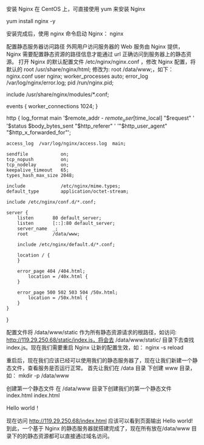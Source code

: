 安装 Nginx
在 CentOS 上，可直接使用 yum 来安装 Nginx

  yum install nginx -y

安装完成后，使用 nginx 命令启动 Nginx：
nginx 

配置静态服务器访问路径
外网用户访问服务器的 Web 服务由 Nginx 提供，Nginx 需要配置静态资源的路径信息才能通过 url 正确访问到服务器上的静态资源。
打开 Nginx 的默认配置文件 /etc/nginx/nginx.conf ，修改 Nginx 配置，将默认的 root /usr/share/nginx/html; 修改为: root /data/www;，如下：
nginx.conf 
user nginx;
worker_processes auto;
error_log /var/log/nginx/error.log;
pid /run/nginx.pid;

include /usr/share/nginx/modules/*.conf;

events {
    worker_connections 1024;
}

http {
    log_format  main  '$remote_addr - $remote_user [$time_local] "$request" '
                      '$status $body_bytes_sent "$http_referer" '
                      '"$http_user_agent" "$http_x_forwarded_for"';

    access_log  /var/log/nginx/access.log  main;

    sendfile            on;
    tcp_nopush          on;
    tcp_nodelay         on;
    keepalive_timeout   65;
    types_hash_max_size 2048;

    include             /etc/nginx/mime.types;
    default_type        application/octet-stream;

    include /etc/nginx/conf.d/*.conf;

    server {
        listen       80 default_server;
        listen       [::]:80 default_server;
        server_name  _;
        root         /data/www;

        include /etc/nginx/default.d/*.conf;

        location / {
        }

        error_page 404 /404.html;
            location = /40x.html {
        }

        error_page 500 502 503 504 /50x.html;
            location = /50x.html {
        }
    }

}

配置文件将 /data/www/static 作为所有静态资源请求的根路径，如访问: http://119.29.250.68/static/index.js，将会去 /data/www/static/ 目录下去查找 index.js。现在我们需要重启 Nginx 让新的配置生效，如：
nginx -s reload


重启后，现在我们应该已经可以使用我们的静态服务器了，现在让我们新建一个静态文件，查看服务是否运行正常。
首先让我们在 /data 目录 下创建 www 目录，如：
mkdir -p /data/www

创建第一个静态文件
在 /data/www 目录下创建我们的第一个静态文件 index.html
index.html
<!DOCTYPE html>
<html lang="zh">
<head>
    <meta charset="UTF-8">
    <title>第一个静态文件</title>
</head>
<body>
Hello world！
</body>
</html>

现在访问 http://119.29.250.68/index.html 应该可以看到页面输出 Hello world!
到此，一个基于 Nginx 的静态服务器就搭建完成了，现在所有放在/data/www 目录下的的静态资源都可以直接通过域名访问。
